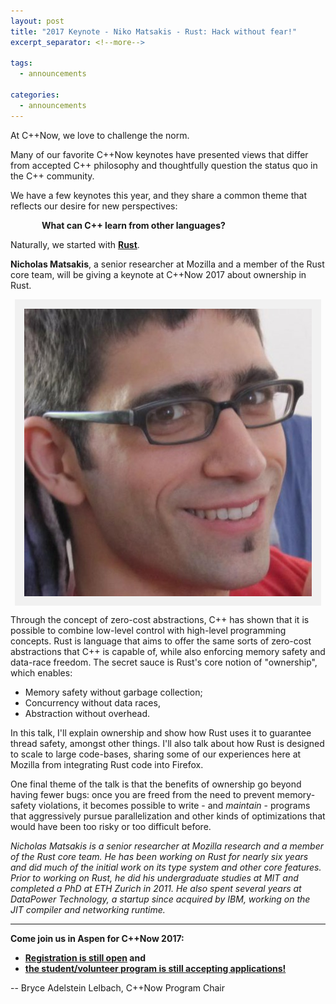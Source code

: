 ```yaml
---
layout: post
title: "2017 Keynote - Niko Matsakis - Rust: Hack without fear!"
excerpt_separator: <!--more-->

tags:
  - announcements
  
categories:
  - announcements
---
```

<style>
    img[alt=Photo] { 
        display: block;
        margin: auto;
        padding:10px;
        background: #f1f1f1;
        border:5px #f1f1f1 solid;
    }
</style>

At C++Now, we love to challenge the norm.
 
Many of our favorite C++Now keynotes have presented views that differ from accepted C++ philosophy and thoughtfully question the status quo in the C++ community. 

We have a few keynotes this year, and they share a common theme that reflects our desire for new perspectives:

<p style="text-indent: 50px;"><b>What can C++ learn from other languages?</b></p>

Naturally, we started with **[Rust](https://www.rust-lang.org)**.

**Nicholas Matsakis**, a senior researcher at Mozilla and a member of the Rust core team, will be giving a keynote at C++Now 2017 about ownership in Rust.

![Photo](/images/niko_matsakis.jpeg "Nicholas Matsakis, Mozilla, Rust core team")

<!--more-->

Through the concept of zero-cost abstractions, C++ has shown that it is possible to combine low-level control with high-level programming concepts. Rust is language that aims to offer the same sorts of zero-cost abstractions that C++ is capable of, while also enforcing memory safety and data-race freedom. The secret sauce is Rust's core notion of "ownership", which enables:

- Memory safety without garbage collection;
- Concurrency without data races,
- Abstraction without overhead.

In this talk, I'll explain ownership and show how Rust uses it to guarantee thread safety, amongst other things. I'll also talk about how Rust is designed to scale to large code-bases, sharing some of our experiences here at Mozilla from integrating Rust code into Firefox.

One final theme of the talk is that the benefits of ownership go beyond having fewer bugs: once you are freed from the need to prevent memory-safety violations, it becomes possible to write - and *maintain* - programs that aggressively pursue parallelization and other kinds of optimizations that would have been too risky or too difficult before.

*Nicholas Matsakis is a senior researcher at Mozilla research and a member of the Rust core team. He has been working on Rust for nearly six years and did much of the initial work on its type system and other core features. Prior to working on Rust, he did his undergraduate studies at MIT and completed a PhD at ETH Zurich in 2011. He also spent several years at DataPower Technology, a startup since acquired by IBM, working on the JIT compiler and networking runtime.*

<hr />

<b>Come join us in Aspen for C++Now 2017:</b>

- <b>[Registration is still open](https://cppnow2017.eventbrite.com) and</b>
- <b>[the student/volunteer program is still accepting applications!](/student_volunteer_application/)</b>

-- Bryce Adelstein Lelbach, C++Now Program Chair

